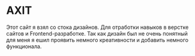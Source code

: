 # AXIT

Этот сайт я взял со стока дизайнов. Для отработки навыков в верстке сайтов и Frontend-разработке. 
Так как дизайн был не очень понятный для меня я ешил проявить немного креативности и добавить немного функционала.